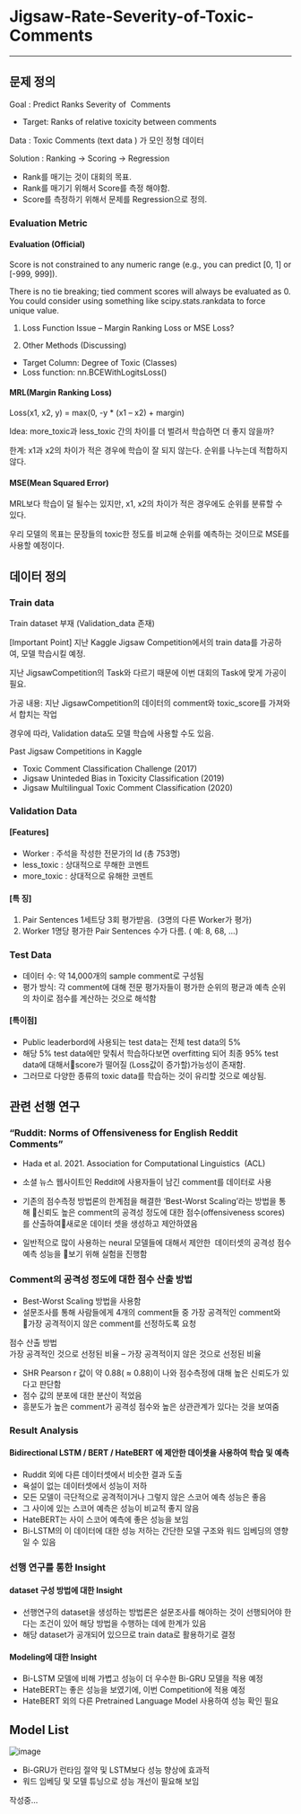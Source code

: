 # Jigsaw-Rate-Severity-of-Toxic-Comments

--- 

## 문제 정의

 Goal : Predict Ranks Severity of  Comments
 
- Target: Ranks of relative toxicity between comments

 Data : Toxic Comments (text data ) 가 모인 정형 데이터
 
 Solution : Ranking -> Scoring -> Regression  
- Rank를 매기는 것이 대회의 목표.
- Rank를 매기기 위해서 Score를 측정 해야함.
- Score를 측정하기 위해서 문제를 Regression으로 정의.


### Evaluation Metric

#### Evaluation (Official)

Score is not constrained to any numeric range (e.g., you can predict [0, 1] or [-999, 999]).

There is no tie breaking; tied comment scores will always be evaluated as 0. You could consider using something like scipy.stats.rankdata to force unique value.

1) Loss Function Issue – Margin Ranking Loss or MSE Loss?

2) Other Methods (Discussing)
- Target Column: Degree of Toxic (Classes)
- Loss function: nn.BCEWithLogitsLoss()

#### MRL(Margin Ranking Loss)

Loss(x1, x2, y) = max(0, -y * (x1 – x2) + margin)

Idea: more_toxic과 less_toxic 간의 차이를 더 벌려서 학습하면 더 좋지 않을까?

한계: x1과 x2의 차이가 적은 경우에 학습이 잘 되지 않는다. 순위를 나누는데 적합하지 않다.

#### MSE(Mean Squared Error)

MRL보다 학습이 덜 될수는 있지만, x1, x2의 차이가 적은 경우에도 순위를 분류할 수 있다.

우리 모델의 목표는 문장들의 toxic한 정도를 비교해 순위를 예측하는 것이므로 MSE를 사용할 예정이다.


## 데이터 정의

### Train data

Train dataset 부재 (Validation_data 존재)

[Important Point] 지난 Kaggle Jigsaw Competition에서의 train data를 가공하여, 모델 학습시킬 예정.

지난 JigsawCompetition의 Task와 다르기 때문에 이번 대회의 Task에 맞게 가공이 필요.

가공 내용: 지난 JigsawCompetition의 데이터의 comment와 toxic_score를 가져와서 합치는 작업

경우에 따라, Validation data도 모델 학습에 사용할 수도 있음.

Past Jigsaw Competitions in Kaggle 
- Toxic Comment Classification Challenge (2017)
- Jigsaw Uninteded Bias in Toxicity Classification (2019)
- Jigsaw Multilingual Toxic Comment Classification (2020)


### Validation Data
#### [Features]
- Worker : 주석을 작성한 전문가의 Id (총 753명)
- less_toxic : 상대적으로 무해한 코멘트
- more_toxic : 상대적으로 유해한 코멘트

#### [특 징]
 1) Pair Sentences 1세트당 3회 평가받음.  (3명의 다른 Worker가 평가)
 2) Worker 1명당 평가한 Pair Sentences 수가 다름. ( 예: 8, 68, ...)

### Test Data

- 데이터 수: 약 14,000개의 sample comment로 구성됨
- 평가 방식: 각 comment에 대해 전문 평가자들이 평가한 순위의 평균과 예측 순위의 차이로 점수를 계산하는 것으로 해석함

#### [특이점]
- Public leaderbord에 사용되는 test data는 전체 test data의 5%
- 해당 5% test data에만 맞춰서 학습하다보면 overfitting 되어 최종 95% test data에 대해서score가 떨어질 (Loss값이 증가할)가능성이 존재함.
- 그러므로 다양한 종류의 toxic data를 학습하는 것이 유리할 것으로 예상됨.


## 관련 선행 연구
### “Ruddit: Norms of Offensiveness for English Reddit Comments”
- Hada et al. 2021. Association for Computational Linguistics  (ACL)
- 소셜 뉴스 웹사이트인 Reddit에 사용자들이 남긴 comment를 데이터로 사용
- 기존의 점수측정 방법론의 한계점을 해결한 ‘Best-Worst Scaling’라는 방법을 통해 신뢰도 높은 comment의 공격성 정도에 대한 점수(offensiveness scores)를 산출하여새로운 데이터 셋을 생성하고 제안하였음

- 일반적으로 많이 사용하는 neural 모델들에 대해서 제안한  데이터셋의 공격성 점수 예측 성능을 보기 위해 실험을 진행함

### Comment의 공격성 정도에 대한 점수 산출 방법 

- Best-Worst Scaling 방법을 사용함
- 설문조사를 통해 사람들에게 4개의 comment들 중 가장 공격적인 comment와 가장 공격적이지 않은 comment를 선정하도록 요청

점수 산출 방법  
      가장 공격적인 것으로 선정된 비율 – 가장 공격적이지 않은 것으로 선정된 비율


- SHR Pearson r 값이 약 0.88( ≈ 0.88)이 나와 점수측정에 대해 높은 신뢰도가 있다고 판단함
- 점수 값의 분포에 대한 분산이 적었음
- 흥분도가 높은 comment가 공격성 점수와 높은 상관관계가 있다는 것을 보여줌

### Result Analysis
#### Bidirectional LSTM / BERT / HateBERT 에 제안한 데이셋을 사용하여 학습 및 예측
- Ruddit 외에 다른 데이터셋에서 비슷한 결과 도출
- 욕설이 없는 데이터셋에서 성능이 저하
- 모든 모델이 극단적으로 공격적이거나 그렇지 않은 스코어 예측 성능은 좋음
- 그 사이에 있는 스코어 예측은 성능이 비교적 좋지 않음
- HateBERT는 사이 스코어 예측에 좋은 성능을 보임
- Bi-LSTM의 이 데이터에 대한 성능 저하는 간단한 모델 구조와 워드 임베딩의 영향일 수 있음

### 선행 연구를 통한 Insight

#### dataset 구성 방법에 대한 Insight

- 선행연구의 dataset을 생성하는 방법론은 설문조사를 해야하는 것이 선행되어야 한다는 조건이 있어 해당 방법을 수행하는 데에 한계가 있음
- 해당 dataset가 공개되어 있으므로 train data로 활용하기로 결정

#### Modeling에 대한 Insight

- Bi-LSTM 모델에 비해 가볍고 성능이 더 우수한 Bi-GRU 모델을 적용 예정
- HateBERT는 좋은 성능을 보였기에, 이번 Competition에 적용 예정
- HateBERT 외의 다른 Pretrained Language Model 사용하여 성능 확인 필요


## Model List

![image](https://user-images.githubusercontent.com/69458840/144071887-03298f33-5206-49fd-9c67-322a427d21fb.png)

- Bi-GRU가 런타임 절약 및 LSTM보다 성능 향상에 효과적 
- 워드 임베딩 및 모델 튜닝으로 성능 개선이 필요해 보임

작성중...
